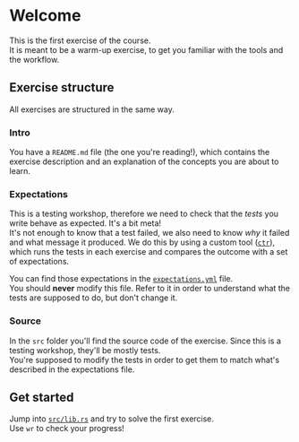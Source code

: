 # Welcome

This is the first exercise of the course.\
It is meant to be a warm-up exercise, to get you familiar with the tools and the workflow.

## Exercise structure

All exercises are structured in the same way.

### Intro

You have a `README.md` file (the one you're reading!), which contains the exercise description and an explanation
of the concepts you are about to learn.

### Expectations

This is a testing workshop, therefore we need to check that the _tests_ you write behave as expected. It's a bit meta!\
It's not enough to know that a test failed, we also need to know _why_ it failed and what message it produced.
We do this by using a custom tool ([`ctr`](../../../ctr)), which runs the tests in each exercise and compares
the outcome with a set of expectations.

You can find those expectations in the [`expectations.yml`](expectations.yml) file.\
You should **never** modify this file. Refer to it in order to understand what the tests are supposed to do,
but don't change it.

### Source

In the `src` folder you'll find the source code of the exercise. Since this is a testing workshop, they'll be mostly
tests.\
You're supposed to modify the tests in order to get them to match what's described in the expectations file.

## Get started

Jump into [`src/lib.rs`](src/lib.rs) and try to solve the first exercise.\
Use `wr` to check your progress!
